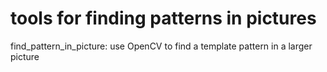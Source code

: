 tools for finding patterns in pictures
=======================================

find_pattern_in_picture: use OpenCV to find a template pattern in a larger picture
